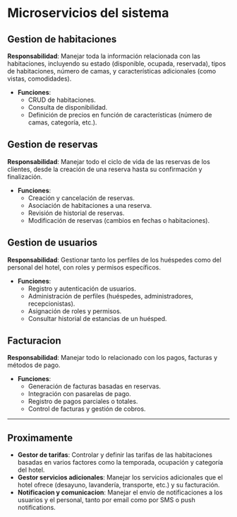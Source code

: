 # Microservicios del sistema

## Gestion de habitaciones
**Responsabilidad**: Manejar toda la información relacionada con las habitaciones, incluyendo su estado (disponible, ocupada, reservada), tipos de habitaciones, número de camas, y características adicionales (como vistas, comodidades).
- **Funciones**:
  - CRUD de habitaciones.
  - Consulta de disponibilidad.
  - Definición de precios en función de características (número de camas, categoría, etc.).
## Gestion de reservas
**Responsabilidad**: Manejar todo el ciclo de vida de las reservas de los clientes, desde la creación de una reserva hasta su confirmación y finalización.
- **Funciones**:
  - Creación y cancelación de reservas.
  - Asociación de habitaciones a una reserva.
  - Revisión de historial de reservas.
  - Modificación de reservas (cambios en fechas o habitaciones).
## Gestion de usuarios
**Responsabilidad**: Gestionar tanto los perfiles de los huéspedes como del personal del hotel, con roles y permisos específicos.
- **Funciones**:
  - Registro y autenticación de usuarios.
  - Administración de perfiles (huéspedes, administradores, recepcionistas).
  - Asignación de roles y permisos.
  - Consultar historial de estancias de un huésped.
## Facturacion
**Responsabilidad**: Manejar todo lo relacionado con los pagos, facturas y métodos de pago.
- **Funciones**:
  - Generación de facturas basadas en reservas.
  - Integración con pasarelas de pago.
  - Registro de pagos parciales o totales.
  - Control de facturas y gestión de cobros.
---
## Proximamente
- **Gestor de tarifas**: Controlar y definir las tarifas de las habitaciones basadas en varios factores como la temporada, ocupación y categoría del hotel.
- **Gestor servicios adicionales**: Manejar los servicios adicionales que el hotel ofrece (desayuno, lavandería, transporte, etc.) y su facturación.
- **Notificacion y comunicacion**: Manejar el envío de notificaciones a los usuarios y el personal, tanto por email como por SMS o push notifications.